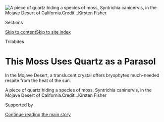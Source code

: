 <div id="app">

<div>

<div>

<div>

</div>

<div data-aria-hidden="false">

<div id="site-content" data-role="main">

<div>

<div class="css-1aor85t" style="opacity:0.000000001;z-index:-1;visibility:hidden">

<div class="css-1hqnpie">

<div class="css-epjblv">

<span class="css-17xtcya">[Science](/section/science)</span><span class="css-x15j1o">|</span><span class="css-fwqvlz">This
Moss Uses Quartz as a
Parasol</span>

</div>

<div class="css-k008qs">

<div class="css-1iwv8en">

<span class="css-18z7m18"></span>

<div>

</div>

</div>

<span class="css-1n6z4y">https://nyti.ms/2P5Tsji</span>

<div class="css-1705lsu">

<div class="css-4xjgmj">

<div class="css-4skfbu" data-role="toolbar" data-aria-label="Social Media Share buttons, Save button, and Comments Panel with current comment count" data-testid="share-tools">

  - 
  - 
  - 
  - 
    
    <div class="css-6n7j50">
    
    </div>

  - 
  - 

</div>

</div>

</div>

</div>

</div>

</div>

<div id="NYT_TOP_BANNER_REGION" class="css-11qgg8s">

</div>

<div id="fullBleedHeaderContent">

<div class="css-n4ws9g">

![<span class="css-16f3y1r e13ogyst0" data-aria-hidden="true">A piece of
quartz hiding a species of moss, Syntrichia caninervis, in the Mojave
Desert of
California.</span><span class="css-cnj6d5 e1z0qqy90" itemprop="copyrightHolder"><span class="css-1ly73wi e1tej78p0">Credit...</span><span><span>Kirsten
Fisher</span></span></span>](https://static01.nyt.com/images/2020/07/28/science/00SCI-MOSS1/merlin_175035663_0bc43f89-865e-423b-a1e7-258beaaaa1d4-articleLarge.jpg?quality=75&auto=webp&disable=upscale)

</div>

<div class="css-3z92zw">

<div class="css-6cn7ki">

<div class="NYTAppHideMasthead css-1bcu9v6 e1suatyy0">

<div class="section css-1o1qe8k e1suatyy2">

<div class="css-cu5p7t er09x8g0">

<div class="css-6n7j50">

</div>

<span class="css-1dv1kvn">Sections</span>

[Skip to content](#site-content)[Skip to site index](#site-index)

</div>

<div class="css-10698na e1huz5gh0">

</div>

</div>

</div>

Trilobites

<div class="css-1sojcmr ehdk2mb0">

# This Moss Uses Quartz as a Parasol

</div>

In the Mojave Desert, a translucent crystal offers bryophytes
much-needed respite from the heat of the sun.

</div>

</div>

<div class="css-nwzfg5 e1gnum310">

<span class="css-1f9pvn2 science">A piece of quartz hiding a species of
moss, Syntrichia caninervis, in the Mojave Desert of
California.</span><span class="css-cnj6d5 e1z0qqy90" itemprop="copyrightHolder"><span class="css-1ly73wi e1tej78p0">Credit...</span><span><span>Kirsten
Fisher</span></span></span>

</div>

<div id="sponsor-wrapper" class="css-1hyfx7x">

<div id="sponsor-slug" class="css-19vbshk">

Supported by

</div>

[Continue reading the main
story](#after-sponsor)

<div id="sponsor" class="ad sponsor-wrapper" style="text-align:center;height:100%;display:block">

</div>

<div id="after-sponsor">

</div>

</div>

<div class="css-1wx1auc e1gnum311">

<div class="css-18e8msd">

<div class="css-vp77d3 epjyd6m0">

<div class="css-1baulvz">

By <span class="css-1baulvz last-byline" itemprop="name">Sabrina
Imbler</span>

</div>

</div>

  - 
    
    <div class="css-ld3wwf e16638kd2">
    
    July 29,
    2020
    
    </div>

  - 
    
    <div class="css-4xjgmj">
    
    <div class="css-d8bdto" data-role="toolbar" data-aria-label="Social Media Share buttons, Save button, and Comments Panel with current comment count" data-testid="share-tools">
    
      - 
      - 
      - 
      - 
        
        <div class="css-6n7j50">
        
        </div>
    
      - 
      - 
    
    </div>
    
    </div>

</div>

</div>

</div>

<div class="section meteredContent css-1r7ky0e" name="articleBody" itemprop="articleBody">

<div class="css-1fanzo5 StoryBodyCompanionColumn">

<div class="css-53u6y8">

To humans, a desert oasis may conjure an image of a blue pool encircled
by a coronet of palm trees. But to certain mosses, an oasis takes the
form of a pebble of milky quartz. The cloudy crystal dilutes the sun’s
piercing ultraviolet rays and, in the dry desert heat, traps moisture
beneath it, creating a microclimate perfect for a moss.

Kirsten Fisher, a biologist at California State University, Los Angeles,
first spotted these miniature oases in 2014, somewhere off a highway in
the western Mojave Desert in Wrightwood, Calif. She was studying the sex
life of the moss Syntrichia caninervis, and progress was slow.

“They’re never having sex,” she said. “For a moss, it’s maybe once every
30 years.”

The site was studded with crystals eroded from a nearby mountain striped
with pearlescent quartz. While waiting for Jenna Ekwealor, now a
doctoral student at the University of California, Berkeley, to finish up
a transect of S. caninervis growing in the dirt nearby, Dr. Fisher
picked up one of the many glittering rocks scattered nearby and, she
recalled, saw a brilliant green carpet of the moss underneath: “And I
said, ‘Holy moly, there’s moss under this rock.’”

Ms. Ekwealor was sure the green moss was a fluke. It had not rained in
Wrightwood for at least two weeks. But as she and Dr. Fisher flipped
over more rocks, they found several patches of strangely moist moss. Dr.
Fisher and Ms. Ekwealor published documentation of this relationship
last week in the journal [PLoS
One](https://journals.plos.org/plosone/article?id=10.1371/journal.pone.0235928).

</div>

</div>

<div class="css-1fanzo5 StoryBodyCompanionColumn">

<div class="css-53u6y8">

“I never thought to look under the rocks,” said Brent Mishler, a
biologist at Berkeley who studies Syntrichia but was not involved with
the research*,* with an exaggerated face-palm over Zoom. (Dr. Mishler
has mentored Dr. Fisher and Ms. Ekwealor.)

Bunking under a rock can be luxurious. Astrobiologists have long studied
arctic and Antarctic
[cyanobacteria](https://www.nature.com/articles/431414a) that grow under
translucent rocks to trap moisture while still being able to
photosynthesize. But no one has studied this survival strategy, used by
organisms known as hypoliths, in anything as large as moss.

“No one’s really looked at this combination before,” said Kimberley
Warren-Rhodes, a research scientist at the NASA Ames Research Center,
who peer-reviewed the study.

</div>

</div>

<div class="css-79elbk" data-testid="photoviewer-wrapper">

<div class="css-z3e15g" data-testid="photoviewer-wrapper-hidden">

</div>

<div class="css-1a48zt4 ehw59r15" data-testid="photoviewer-children">

![<span class="css-16f3y1r e13ogyst0" data-aria-hidden="true">Syntrichia
caninervis is the most common moss in the Mojave Desert, and can live
for more than 100
years.</span><span class="css-cnj6d5 e1z0qqy90" itemprop="copyrightHolder"><span class="css-1ly73wi e1tej78p0">Credit...</span><span>Kirsten
Fisher</span></span>](https://static01.nyt.com/images/2020/07/28/science/00SCI-MOSS3/00SCI-MOSS3-articleLarge.jpg?quality=75&auto=webp&disable=upscale)

</div>

</div>

<div class="css-1fanzo5 StoryBodyCompanionColumn">

<div class="css-53u6y8">

Last September, the researchers placed sensors underneath the pebbles to
measure how the microclimate changed with the seasons. Some sensors fell
prey to the middens of enterprising wood rats, but those that remained
found that the quartzite underbellies preserved approximately twice the
humidity of the surrounding area and buffered the temperature swings by
as much as 7 degrees Fahrenheit. “It’s a little quartz house,” Ms.
Ekwealor said.

</div>

</div>

<div class="css-1fanzo5 StoryBodyCompanionColumn">

<div class="css-53u6y8">

S. caninervis, a common moss in the Mojave Desert, spends most of the
year parched and brown — in a state of suspended animation awaiting the
next rain. “It is something only a mother can love,” Dr. Mishler said.
But the mosses are long-lived; a single clump could easily be a
centenarian.

Although S. caninervis made up more than two-thirds of the hypolithic
moss at Wrightwood, the researchers identified another species, Tortula
inermis. That moss typically grows at lower, hotter elevations, but was
able to thrive at the Wrightwood site, seeming to rely on the quartz for
protection from the cold.

These quartzite oases, while common at Wrightwood, only emerge in what
Ms. Ekwealor called a “goldilocks” situation. If the quartz is too tiny,
it will be too easily windswept to let anything grow underneath. If it
is too large or opaque, not enough light will shine through for
photosynthesis. If it is too clear, it could become a miniature
greenhouse and capture even more heat. The quartz needs to be just
right: around an inch thick and milky enough to transmit up to 4 percent
of incident light.

But the vastness of the desert and the abundance of pebbles means that
serendipity can become commonplace, Ms. Ekwealor said: “It’s low
probability, but lots of opportunity,” she said.

The study highlighted the importance of microenvironments that may be
invisible to the human eye, Ms. Ekwealor added. Dr. Warren-Rhodes noted
that hypolithic communities, tiny as they are, affect carbon cycling and
soil conservation.

After presenting this research at several conferences, Ms. Ekwealor said
she now receives sporadic texts from people identifying hypolithic
mosses across the country. “I hope people start flipping rocks to see
what else is out there,” she said. After a pause, she added, “And gently
placing them back down again, so the moss can survive.”

***\[*[*Like the Science Times page on
Facebook.*](http://on.fb.me/1paTQ1h)** ****** *| Sign up for the*
**[*Science Times newsletter.*](http://nyti.ms/1MbHaRU)*\]***

</div>

</div>

<div>

</div>

</div>

<div>

</div>

<div>

</div>

<div>

</div>

<div>

<div id="bottom-wrapper" class="css-1ede5it">

<div id="bottom-slug" class="css-l9onyx">

Advertisement

</div>

[Continue reading the main
story](#after-bottom)

<div id="bottom" class="ad bottom-wrapper" style="text-align:center;height:100%;display:block;min-height:90px">

</div>

<div id="after-bottom">

</div>

</div>

</div>

</div>

</div>

## Site Index

<div>

</div>

## Site Information Navigation

  - [© <span>2020</span> <span>The New York Times
    Company</span>](https://help.nytimes.com/hc/en-us/articles/115014792127-Copyright-notice)

<!-- end list -->

  - [NYTCo](https://www.nytco.com/)
  - [Contact
    Us](https://help.nytimes.com/hc/en-us/articles/115015385887-Contact-Us)
  - [Work with us](https://www.nytco.com/careers/)
  - [Advertise](https://nytmediakit.com/)
  - [T Brand Studio](http://www.tbrandstudio.com/)
  - [Your Ad
    Choices](https://www.nytimes.com/privacy/cookie-policy#how-do-i-manage-trackers)
  - [Privacy](https://www.nytimes.com/privacy)
  - [Terms of
    Service](https://help.nytimes.com/hc/en-us/articles/115014893428-Terms-of-service)
  - [Terms of
    Sale](https://help.nytimes.com/hc/en-us/articles/115014893968-Terms-of-sale)
  - [Site
    Map](https://spiderbites.nytimes.com)
  - [Help](https://help.nytimes.com/hc/en-us)
  - [Subscriptions](https://www.nytimes.com/subscription?campaignId=37WXW)

</div>

</div>

</div>

</div>
